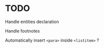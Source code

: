 TODO
=====================

Handle entities declaration

Handle footnotes

Automatically insert ```<para>``` inside ```<listitem>``` ?
